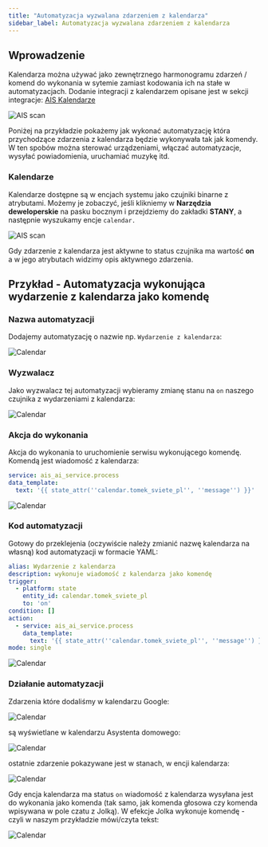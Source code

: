 ```yaml
---
title: "Automatyzacja wyzwalana zdarzeniem z kalendarza"
sidebar_label: Automatyzacja wyzwalana zdarzeniem z kalendarza
---
```


## Wprowadzenie

Kalendarza można używać jako zewnętrznego harmonogramu zdarzeń / komend do wykonania w sytemie zamiast kodowania ich na stałe w automatyzacjach. 
Dodanie integracji z kalendarzem opisane jest w sekcji integracje: [AIS Kalendarze](ais_app_ai_integration_google_calendars)


![AIS scan](/img/en/frontend/ais_calendars_10.png)

Poniżej na przykładzie pokażemy jak wykonać automatyzację która przychodzące zdarzenia z kalendarza będzie wykonywała tak jak komendy. 
W ten spobów można sterować urządzeniami, włączać automatyzacje, wysyłać powiadomienia, uruchamiać muzykę itd.


### Kalendarze

Kalendarze dostępne są w encjach systemu jako czujniki binarne z atrybutami. Możemy je zobaczyć, jeśli klikniemy w **Narzędzia deweloperskie** na pasku bocznym i przejdziemy do zakładki **STANY**, a następnie wyszukamy encje ``calendar.``

![AIS scan](/img/en/frontend/ais_calendars_8.png)

Gdy zdarzenie z kalendarza jest aktywne to status czujnika ma wartość **on** a w jego atrybutach widzimy opis aktywnego zdarzenia.



## Przykład - Automatyzacja wykonująca wydarzenie z kalendarza jako komendę


### Nazwa automatyzacji

Dodajemy automatyzację o nazwie np. ``Wydarzenie z kalendarza``:

![Calendar](/img/en/frontend/calendar_automation_1.png)

### Wyzwalacz

Jako wyzwalacz tej automatyzacji wybieramy zmianę stanu na `on` naszego czujnika z wydarzeniami z kalendarza:

![Calendar](/img/en/frontend/calendar_automation_2.png)


### Akcja do wykonania

Akcja do wykonania to uruchomienie serwisu wykonującego komendę. Komendą jest wiadomość z kalendarza:

``` yaml
service: ais_ai_service.process
data_template:
  text: '{{ state_attr(''calendar.tomek_sviete_pl'', ''message'') }}'

```

![Calendar](/img/en/frontend/calendar_automation_3.png)


### Kod automatyzacji

Gotowy do przeklejenia (oczywiście należy zmianić nazwę kalendarza na własną) kod automatyzacji w formacie YAML:

``` yaml
alias: Wydarzenie z kalendarza
description: wykonuje wiadomość z kalendarza jako komendę
trigger:
  - platform: state
    entity_id: calendar.tomek_sviete_pl
    to: 'on'
condition: []
action:
  - service: ais_ai_service.process
    data_template:
      text: '{{ state_attr(''calendar.tomek_sviete_pl'', ''message'') }}'
mode: single

```


![Calendar](/img/en/frontend/calendar_automation_4.png)




### Działanie automatyzacji

Zdarzenia które dodaliśmy w kalendarzu Google:

![Calendar](/img/en/frontend/calendar_automation_5.png)


są wyświetlane w kalendarzu Asystenta domowego:

![Calendar](/img/en/frontend/calendar_automation_6.png)


ostatnie zdarzenie pokazywane jest w stanach, w encji kalendarza:

![Calendar](/img/en/frontend/calendar_automation_7.png)


Gdy encja kalendarza ma status ``on`` wiadomość z kalendarza wysyłana jest do wykonania jako komenda (tak samo, jak komenda głosowa czy komenda wpisywana w pole czatu z Jolką).
W efekcje Jolka wykonuje komendę - czyli w naszym przykładzie mówi/czyta tekst:

![Calendar](/img/en/frontend/calendar_automation_8.png)
